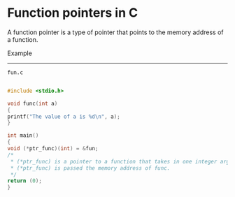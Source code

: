 # Function pointers in C

A function pointer is a type of pointer that points to the memory address of a function.

Example
<hr>

`fun.c`

```C

#include <stdio.h>

void func(int a)
{
printf("The value of a is %d\n", a);
}

int main()
{
void (*ptr_func)(int) = &fun;
/*
 * (*ptr_func) is a pointer to a function that takes in one integer argument.
 * (*ptr_func) is passed the memory address of func.
 */
return (0);
}

```

